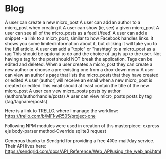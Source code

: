 # Blog
A user can create a new micro_post
A user can add an author to a micro_post when creating it
A user can show (ie, see) a given micro_post
A user can see all of the micro_posts as a feed (/feed)
A user can add a snippet - a link to a micro_post, similar to how Facebook handles links. it shows you some limited information about it, but clicking it will take you to the full article.
A user can add a "topic" or "hashtag" to a micro_post as a tag
This should be optional to do and the choice of tag is up to the user. Not having a tag for the post should NOT break the application.
Tags can be edited and deleted.
When a user creates a micro_post they can create a new author or choose a pre-existing one from a drop-down menu
A user can view an author's page that lists the micro_posts that they have created or edited
A user (author) will receive an email when a new micro_post is created or edited
This email should at least contain the title of the new micro_post
A user can view micro_posts posts by author (authors/authorhandle/posts)
A user can view micro_posts posts by tag (tag/tagname/posts)


Here is a link to TRELLO, where I manage the workflow:
https://trello.com/b/MFNwR505/project-one

Following NPM modules were used in creation of this masterpiece:
express
ejs
body-parser
method-Override
sqlite3
request

Generous thanks to Sendgrid for providing a free 400e-mail/day service. Their API lives here:
https://sendgrid.com/docs/API_Reference/Web_API/using_the_web_api.html


